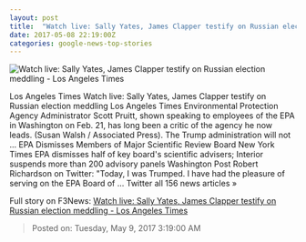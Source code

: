 ```yaml
---
layout: post
title:  "Watch live: Sally Yates, James Clapper testify on Russian election meddling - Los Angeles Times"
date: 2017-05-08 22:19:00Z
categories: google-news-top-stories
---
```


![Watch live: Sally Yates, James Clapper testify on Russian election meddling - Los Angeles Times](http://www.trbimg.com/img-56fd643a/turbine/la-l-a-times-logo-20160331/600)

Los Angeles Times Watch live: Sally Yates, James Clapper testify on Russian election meddling Los Angeles Times Environmental Protection Agency Administrator Scott Pruitt, shown speaking to employees of the EPA in Washington on Feb. 21, has long been a critic of the agency he now leads. (Susan Walsh / Associated Press). The Trump administration will not ... EPA Dismisses Members of Major Scientific Review Board New York Times EPA dismisses half of key board's scientific advisers; Interior suspends more than 200 advisory panels Washington Post Robert Richardson on Twitter: "Today, I was Trumped. I have had the pleasure of serving on the EPA Board of ... Twitter all 156 news articles »


Full story on F3News: [Watch live: Sally Yates, James Clapper testify on Russian election meddling - Los Angeles Times](http://www.f3nws.com/n/mUcxrE)

> Posted on: Tuesday, May 9, 2017 3:19:00 AM
